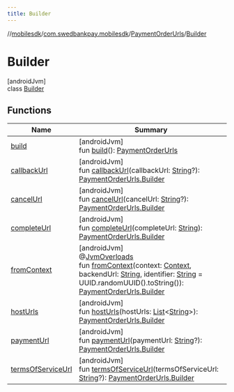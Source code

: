 ```yaml
---
title: Builder
---
```

//[mobilesdk](../../../../index.html)/[com.swedbankpay.mobilesdk](../../index.html)/[PaymentOrderUrls](../index.html)/[Builder](index.html)



# Builder



[androidJvm]\
class [Builder](index.html)



## Functions


| Name | Summary |
|---|---|
| [build](build.html) | [androidJvm]<br>fun [build](build.html)(): [PaymentOrderUrls](../index.html) |
| [callbackUrl](callback-url.html) | [androidJvm]<br>fun [callbackUrl](callback-url.html)(callbackUrl: [String](https://kotlinlang.org/api/latest/jvm/stdlib/kotlin/-string/index.html)?): [PaymentOrderUrls.Builder](index.html) |
| [cancelUrl](cancel-url.html) | [androidJvm]<br>fun [cancelUrl](cancel-url.html)(cancelUrl: [String](https://kotlinlang.org/api/latest/jvm/stdlib/kotlin/-string/index.html)?): [PaymentOrderUrls.Builder](index.html) |
| [completeUrl](complete-url.html) | [androidJvm]<br>fun [completeUrl](complete-url.html)(completeUrl: [String](https://kotlinlang.org/api/latest/jvm/stdlib/kotlin/-string/index.html)): [PaymentOrderUrls.Builder](index.html) |
| [fromContext](from-context.html) | [androidJvm]<br>@[JvmOverloads](https://kotlinlang.org/api/latest/jvm/stdlib/kotlin.jvm/-jvm-overloads/index.html)<br>fun [fromContext](from-context.html)(context: [Context](https://developer.android.com/reference/kotlin/android/content/Context.html), backendUrl: [String](https://kotlinlang.org/api/latest/jvm/stdlib/kotlin/-string/index.html), identifier: [String](https://kotlinlang.org/api/latest/jvm/stdlib/kotlin/-string/index.html) = UUID.randomUUID().toString()): [PaymentOrderUrls.Builder](index.html) |
| [hostUrls](host-urls.html) | [androidJvm]<br>fun [hostUrls](host-urls.html)(hostUrls: [List](https://kotlinlang.org/api/latest/jvm/stdlib/kotlin.collections/-list/index.html)&lt;[String](https://kotlinlang.org/api/latest/jvm/stdlib/kotlin/-string/index.html)&gt;): [PaymentOrderUrls.Builder](index.html) |
| [paymentUrl](payment-url.html) | [androidJvm]<br>fun [paymentUrl](payment-url.html)(paymentUrl: [String](https://kotlinlang.org/api/latest/jvm/stdlib/kotlin/-string/index.html)?): [PaymentOrderUrls.Builder](index.html) |
| [termsOfServiceUrl](terms-of-service-url.html) | [androidJvm]<br>fun [termsOfServiceUrl](terms-of-service-url.html)(termsOfServiceUrl: [String](https://kotlinlang.org/api/latest/jvm/stdlib/kotlin/-string/index.html)?): [PaymentOrderUrls.Builder](index.html) |

